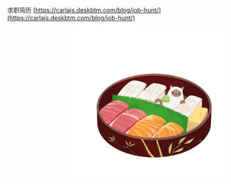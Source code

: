 求职简历 [https://carlajs.deskbtm.com/blog/job-hunt/](https://carlajs.deskbtm.com/blog/job-hunt/)


<img align="right" width="350px" src="86959124_p0.png"/>

